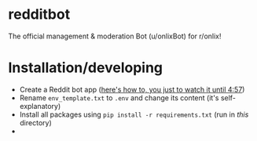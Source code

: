 # redditbot
The official management &amp; moderation Bot (u/onlixBot) for r/onlix!

# Installation/developing
- Create a Reddit bot app ([here's how to, you just to watch it until 4:57](https://youtu.be/3FpqXyJsd1s))
- Rename `env_template.txt` to `.env` and change its content (it's self-explanatory)
- Install all packages using `pip install -r requirements.txt` (run in *this* directory)
- 